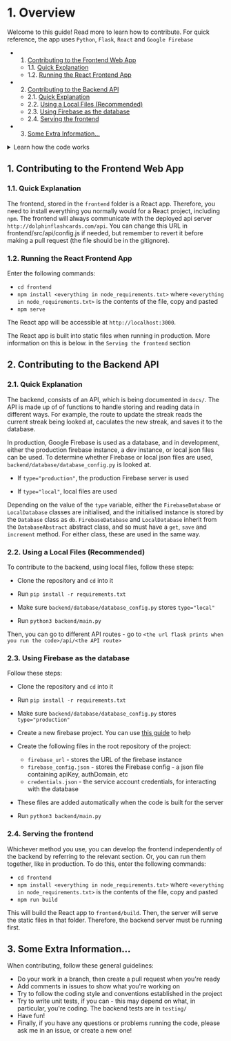 #  1. <a name='Overview'></a>Overview

Welcome to this guide! Read more to learn how to contribute. For quick reference, the app uses `Python`, `Flask`, `React` and `Google Firebase`

<!-- vscode-markdown-toc -->
* 1. [Contributing to the Frontend Web App](#ContributingtotheFrontendWebApp)
	* 1.1. [Quick Explanation](#QuickExplanation)
	* 1.2. [Running the React Frontend App](#RunningtheReactFrontendApp)
* 2. [Contributing to the Backend API](#ContributingtotheBackendAPI)
	* 2.1. [Quick Explanation](#QuickExplanation-1)
	* 2.2. [Using a Local Files (Recommended)](#UsingaLocalFilesRecommended)
	* 2.3. [Using Firebase as the database](#UsingFirebaseasthedatabase)
	* 2.4. [Serving the frontend](#Servingthefrontend)
* 3. [Some Extra Information...](#SomeExtraInformation...)

<!-- vscode-markdown-toc-config
	numbering=true
	autoSave=true
	/vscode-markdown-toc-config -->
<!-- /vscode-markdown-toc -->

<details>

<summary>Learn how the code works</summary>

The backend, located in the `backend/` directory, is a Python Flask project that serves as the API for the app, accessible at `/api/`. The frontend, situated in the `frontend/` directory, is a React project responsible for the user interface of the website. It interacts with the backend API to fetch and store data.

When code is merged to main, the code in the React project is built into static files using `npm run build`. The flask server in the `backend/` folder
then serves this code, located in `frontend/build/`, at the route `/`, while serving the backend API routes at `/api`. All the code for the backend routes
is stored in `backend/routes/api/`

So the fontend and backend are independent of each other. The frontend can be run without worrying about the backend, and vice versa. In production, they are coupled more tightly together
</details>

##  1. <a name='ContributingtotheFrontendWebApp'></a>Contributing to the Frontend Web App

###  1.1. <a name='QuickExplanation'></a>Quick Explanation

The frontend, stored in the `frontend` folder is a React app. Therefore, you need to install everything you normally would for a React project, including `npm`.
The frontend will always communicate with the deployed api server `http://dolphinflashcards.com/api`. You can change this URL in frontend/src/api/config.js if needed, but remember to revert it before making a pull request (the file should be in the gitignore).

###  1.2. <a name='RunningtheReactFrontendApp'></a>Running the React Frontend App

Enter the following commands:

* `cd frontend`
* `npm install <everything in node_requirements.txt>` where `<everything in node_requirements.txt>` is the contents of the file, copy and pasted
* `npm serve`

The React app will be accessible at `http://localhost:3000`.

The React app is built into static files when running in production. More information on this is below. in the `Serving the frontend` section

##  2. <a name='ContributingtotheBackendAPI'></a>Contributing to the Backend API

###  2.1. <a name='QuickExplanation-1'></a>Quick Explanation

The backend, consists of an API, which is being documented in `docs/`. The API is made up of of functions to handle storing and reading data
in different ways. For example, the route to update the streak reads the current streak being looked at, caculates the new streak, and saves it to the database.

In production, Google Firebase is used as a database, and in development, either the production firebase instance, a dev instance, or local json files can be used.
To determine whether Firebase or local json files are used, `backend/database/database_config.py` is looked at.

* If `type="production"`, the production Firebase server is used

* If `type="local"`, local files are used

Depending on the value of the `type` variable, either the `FirebaseDatabase` or `LocalDatabase` classes are initialised, and the initialised instance is stored
by the `Database` class as `db`. `FirebaseDatabase` and `LocalDatabase` inherit from the `DatabaseAbstract` abstract class, and so must have a `get`, `save` and
`increment` method. For either class, these are used in the same way.

###  2.2. <a name='UsingaLocalFilesRecommended'></a>Using a Local Files (Recommended)

To contribute to the backend, using local files, follow these steps:

* Clone the repository and `cd` into it

* Run `pip install -r requirements.txt`

* Make sure `backend/database/database_config.py` stores `type="local"`

* Run `python3 backend/main.py`

Then, you can go to different API routes - go to `<the url flask prints when you run the code>/api/<the API route>`

###  2.3. <a name='UsingFirebaseasthedatabase'></a>Using Firebase as the database

Follow these steps:

* Clone the repository and `cd` into it

* Run `pip install -r requirements.txt`

* Make sure `backend/database/database_config.py` stores `type="production"`

* Create a new firebase project. You can use [this guide](https://firebase.google.com/docs/database/admin/start#python_1) to help

* Create the following files in the root repository of the project:
  * `firebase_url` - stores the URL of the firebase instance
  * `firebase_config.json` - stores the Firebase config - a json file containing apiKey, authDomain, etc
  * `credentials.json` - the service account credentials, for interacting with the database

* These files are added automatically when the code is built for the server

* Run `python3 backend/main.py`

###  2.4. <a name='Servingthefrontend'></a>Serving the frontend

Whichever method you use, you can develop the frontend independently of the backend by referring to the relevant section. Or, you can run them together, like in production. To do this, enter the following commands:

* `cd frontend`
* `npm install <everything in node_requirements.txt>` where `<everything in node_requirements.txt>` is the contents of the file, copy and pasted
* `npm run build`

This will build the React app to `frontend/build`. Then, the server will serve the static files in that folder. Therefore, the backend server must be running first.

##  3. <a name='SomeExtraInformation...'></a>Some Extra Information...

When contributing, follow these general guidelines:

* Do your work in a branch, then create a pull request when you're ready
* Add comments in issues to show what you're working on
* Try to follow the coding style and conventions established in the project
* Try to write unit tests, if you can - this may depend on what, in particular, you're coding. The backend tests are in `testing/`
* Have fun!
* Finally, if you have any questions or problems running the code, please ask me in an issue, or create a new one!
